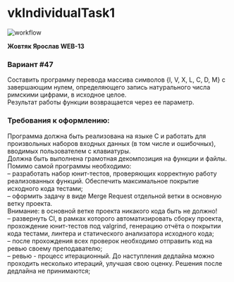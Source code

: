 # vkIndividualTask1
![workflow](https://github.com/Dibydo/vkIndividualTask1/actions/workflows/ci.yml/badge.svg)

**Жовтяк Ярослав WEB-13**

### Вариант #47
Составить программу перевода массива символов {I, V, X, L, C, D, M} с завершающим нулем, определяющего запись натурального числа римскими цифрами, в исходное целое.\
Результат работы функции возвращается через ее параметр.

### Требования к оформлению:
Программа должна быть реализована на языке C и работать для произвольных наборов входных данных (в том числе и ошибочных), вводимых пользователем с клавиатуры.\
Должна быть выполнена грамотная декомпозиция на функции и файлы.\
Помимо самой программы необходимо:\
– разработать набор юнит-тестов, проверяющих корректную работу реализованных функций. Обеспечить максимальное покрытие исходного кода тестами;\
– оформить задачу в виде Merge Request отдельной ветки в основную ветку проекта.\
Внимание: в основной ветке проекта никакого кода быть не должно!\
– развернуть CI, в рамках которого автоматизировать сборку проекта, прохождение юнит-тестов под valgrind, генерацию отчёта о покрытии кода тестами, линтера и статического анализатора исходного кода;\
– после прохождения всех проверок необходимо отправить код на ревью своему преподавателю;\
– ревью - процесс итерационный. До наступления дедлайна можно проходить несколько итераций, улучшая свою оценку. Решения после дедлайна не принимаются;